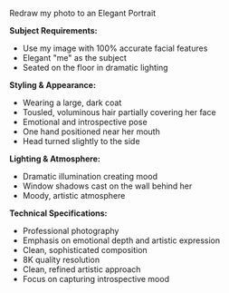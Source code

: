 Redraw my photo to an Elegant Portrait

**Subject Requirements:**
- Use my image with 100% accurate facial features
- Elegant "me" as the subject
- Seated on the floor in dramatic lighting

**Styling & Appearance:**
- Wearing a large, dark coat
- Tousled, voluminous hair partially covering her face
- Emotional and introspective pose
- One hand positioned near her mouth
- Head turned slightly to the side

**Lighting & Atmosphere:**
- Dramatic illumination creating mood
- Window shadows cast on the wall behind her
- Moody, artistic atmosphere

**Technical Specifications:**
- Professional photography
- Emphasis on emotional depth and artistic expression
- Clean, sophisticated composition
- 8K quality resolution
- Clean, refined artistic approach
- Focus on capturing introspective mood